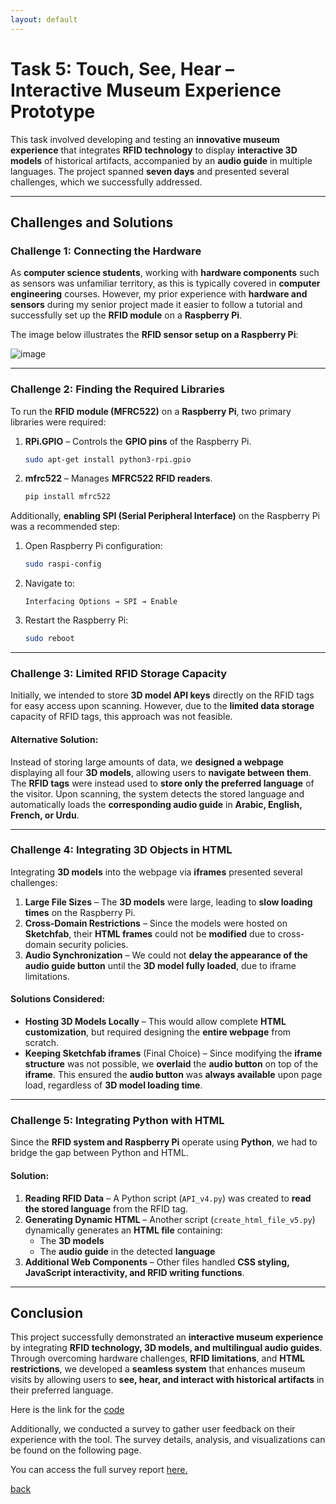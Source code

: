 ```yaml
---
layout: default
---
```


# **Task 5: Touch, See, Hear – Interactive Museum Experience Prototype**  

This task involved developing and testing an **innovative museum experience** that integrates **RFID technology** to display **interactive 3D models** of historical artifacts, accompanied by an **audio guide** in multiple languages. The project spanned **seven days** and presented several challenges, which we successfully addressed.

---

## **Challenges and Solutions**  

### **Challenge 1: Connecting the Hardware**  
As **computer science students**, working with **hardware components** such as sensors was unfamiliar territory, as this is typically covered in **computer engineering** courses. However, my prior experience with **hardware and sensors** during my senior project made it easier to follow a tutorial and successfully set up the **RFID module** on a **Raspberry Pi**.  

The image below illustrates the **RFID sensor setup on a Raspberry Pi**:  

![image](https://github.com/user-attachments/assets/cefa86c4-f72e-4a47-99ed-e7a42ab2a958)  

---

### **Challenge 2: Finding the Required Libraries**  
To run the **RFID module (MFRC522)** on a **Raspberry Pi**, two primary libraries were required:  

1. **RPi.GPIO** – Controls the **GPIO pins** of the Raspberry Pi.  
   ```sh
   sudo apt-get install python3-rpi.gpio
   ```  
2. **mfrc522** – Manages **MFRC522 RFID readers**.  
   ```sh
   pip install mfrc522
   ```  

Additionally, **enabling SPI (Serial Peripheral Interface)** on the Raspberry Pi was a recommended step:  

1. Open Raspberry Pi configuration:  
   ```sh
   sudo raspi-config
   ```  
2. Navigate to:  
   ```
   Interfacing Options → SPI → Enable
   ```  
3. Restart the Raspberry Pi:  
   ```sh
   sudo reboot
   ```

---

### **Challenge 3: Limited RFID Storage Capacity**  
Initially, we intended to store **3D model API keys** directly on the RFID tags for easy access upon scanning. However, due to the **limited data storage** capacity of RFID tags, this approach was not feasible.  

#### **Alternative Solution:**  
Instead of storing large amounts of data, we **designed a webpage** displaying all four **3D models**, allowing users to **navigate between them**. The **RFID tags** were instead used to **store only the preferred language** of the visitor. Upon scanning, the system detects the stored language and automatically loads the **corresponding audio guide** in **Arabic, English, French, or Urdu**.  

---

### **Challenge 4: Integrating 3D Objects in HTML**  
Integrating **3D models** into the webpage via **iframes** presented several challenges:  

1. **Large File Sizes** – The **3D models** were large, leading to **slow loading times** on the Raspberry Pi.  
2. **Cross-Domain Restrictions** – Since the models were hosted on **Sketchfab**, their **HTML frames** could not be **modified** due to cross-domain security policies.  
3. **Audio Synchronization** – We could not **delay the appearance of the audio guide button** until the **3D model fully loaded**, due to iframe limitations.  

#### **Solutions Considered:**  
- **Hosting 3D Models Locally** – This would allow complete **HTML customization**, but required designing the **entire webpage** from scratch.  
- **Keeping Sketchfab iframes** (Final Choice) – Since modifying the **iframe structure** was not possible, we **overlaid** the **audio button** on top of the **iframe**. This ensured the **audio button** was **always available** upon page load, regardless of **3D model loading time**.  

---

### **Challenge 5: Integrating Python with HTML**  
Since the **RFID system and Raspberry Pi** operate using **Python**, we had to bridge the gap between Python and HTML.  

#### **Solution:**  
1. **Reading RFID Data** – A Python script (`API_v4.py`) was created to **read the stored language** from the RFID tag.  
2. **Generating Dynamic HTML** – Another script (`create_html_file_v5.py`) dynamically generates an **HTML file** containing:  
   - The **3D models**  
   - The **audio guide** in the detected **language**  
3. **Additional Web Components** – Other files handled **CSS styling, JavaScript interactivity, and RFID writing functions**.  

---

## **Conclusion**  
This project successfully demonstrated an **interactive museum experience** by integrating **RFID technology, 3D models, and multilingual audio guides**. Through overcoming hardware challenges, **RFID limitations**, and **HTML restrictions**, we developed a **seamless system** that enhances museum visits by allowing users to **see, hear, and interact with historical artifacts** in their preferred language.

Here is the link for the [code](https://github.com/Leen-QM/Raspberry)

Additionally, we conducted a survey to gather user feedback on their experience with the tool. The survey details, analysis, and visualizations can be found on the following page.

You can access the full survey report [here.](./Task7.md)


[back](./)
